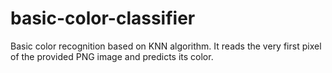 # basic-color-classifier
Basic color recognition based on KNN algorithm. It reads the very first pixel of the provided PNG image and predicts its color.
